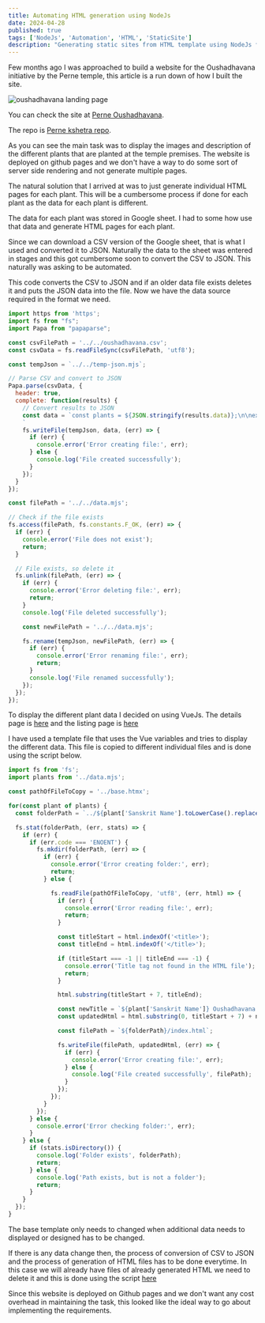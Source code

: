 ```yaml
---
title: Automating HTML generation using NodeJs
date: 2024-04-28
published: true
tags: ['NodeJs', 'Automation', 'HTML', 'StaticSite']
description: "Generating static sites from HTML template using NodeJs for better development experience"
---
```


Few months ago I was approached to build a website for the Oushadhavana
initiative by the Perne temple, this article is a run down of how I built the
site.

![oushadhavana landing page](/images/posts/oushadhavana/main.png)

You can check the site at [Perne Oushadhavana](https://pernekshetra.com/oushadhavana).

The repo is [Perne kshetra repo](https://github.com/pernekshetra/perneMuchilotkshetra).

As you can see the main task was to display the images and description of the
different plants that are planted at the temple premises. The website is
deployed on github pages and we don't have a way to do some sort of server side
rendering and not generate multiple pages.

The natural solution that I arrived at was to just generate individual HTML
pages for each plant. This will be a cumbersome process if done for each plant
as the data for each plant is different.

The data for each plant was stored in Google sheet. I had to some how use that
data and generate HTML pages for each plant.

Since we can download a CSV version of the Google sheet, that is what I used and
converted it to JSON. Naturally the data to the sheet was entered in stages and
this got cumbersome soon to convert the CSV to JSON. This naturally was asking
to be automated.

This code converts the CSV to JSON and if an older data file exists deletes it
and puts the JSON data into the file. Now we have the data source required in
the format we need.

```js
import https from 'https';
import fs from "fs";
import Papa from "papaparse";

const csvFilePath = '../../oushadhavana.csv';
const csvData = fs.readFileSync(csvFilePath, 'utf8');

const tempJson = `../../temp-json.mjs`;

// Parse CSV and convert to JSON
Papa.parse(csvData, {
  header: true,
  complete: function(results) {
    // Convert results to JSON
    const data = `const plants = ${JSON.stringify(results.data)};\n\nexport default plants;
    `
    fs.writeFile(tempJson, data, (err) => {
      if (err) {
        console.error('Error creating file:', err);
      } else {
        console.log('File created successfully');
      }
    });
  }
});

const filePath = '../../data.mjs';

// Check if the file exists
fs.access(filePath, fs.constants.F_OK, (err) => {
  if (err) {
    console.error('File does not exist');
    return;
  }

  // File exists, so delete it
  fs.unlink(filePath, (err) => {
    if (err) {
      console.error('Error deleting file:', err);
      return;
    }
    console.log('File deleted successfully');

    const newFilePath = '../../data.mjs';

    fs.rename(tempJson, newFilePath, (err) => {
      if (err) {
        console.error('Error renaming file:', err);
        return;
      }
      console.log('File renamed successfully');
    });
  });
});
```
To display the different plant data I decided on using VueJs. The details page
is [here](https://github.com/pernekshetra/perneMuchilotkshetra/blob/main/oushadhavana/scripts/details.js)
and the listing page is [here](https://github.com/pernekshetra/perneMuchilotkshetra/blob/main/oushadhavana/scripts/listing.js)

I have used a template file that uses the Vue variables and tries to display the
different data. This file is copied to different individual files and is done
using the script below.

```js
import fs from 'fs';
import plants from '../data.mjs';

const pathOfFileToCopy = '../base.htmx';

for(const plant of plants) {
  const folderPath = `../${plant['Sanskrit Name'].toLowerCase().replace(/\s+/g, '_')}`;

  fs.stat(folderPath, (err, stats) => {
    if (err) {
      if (err.code === 'ENOENT') {
        fs.mkdir(folderPath, (err) => {
          if (err) {
            console.error('Error creating folder:', err);
            return;
          } else {

            fs.readFile(pathOfFileToCopy, 'utf8', (err, html) => {
              if (err) {
                console.error('Error reading file:', err);
                return;
              }

              const titleStart = html.indexOf('<title>');
              const titleEnd = html.indexOf('</title>');

              if (titleStart === -1 || titleEnd === -1) {
                console.error('Title tag not found in the HTML file');
                return;
              }

              html.substring(titleStart + 7, titleEnd);

              const newTitle = `${plant['Sanskrit Name']} Oushadhavana - Perne`;
              const updatedHtml = html.substring(0, titleStart + 7) + newTitle + html.substring(titleEnd);

              const filePath = `${folderPath}/index.html`;

              fs.writeFile(filePath, updatedHtml, (err) => {
                if (err) {
                  console.error('Error creating file:', err);
                } else {
                  console.log('File created successfully', filePath);
                }
              });
            });
          }
        });
      } else {
        console.error('Error checking folder:', err);
      }
    } else {
      if (stats.isDirectory()) {
        console.log('Folder exists', folderPath);
        return;
      } else {
        console.log('Path exists, but is not a folder');
        return;
      }
    }
  });
}
```
The base template only needs to changed when additional data needs to displayed
or designed has to be changed.

If there is any data change then, the process of conversion of CSV to JSON and
the process of generation of HTML files has to be done everytime. In this case
we will already have files of already generated HTML we need to delete it and
this is done using the script [here](https://github.com/pernekshetra/perneMuchilotkshetra/blob/main/oushadhavana/scripts/deletePlantsDirectory.mjs)

Since this website is deployed on Github pages and we don't want any cost
overhead in maintaining the task, this looked like the ideal way to go about
implementing the requirements.
